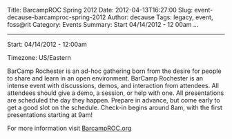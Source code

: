 Title: BarcampROC Spring 2012
Date: 2012-04-13T16:27:00
Slug: event-decause-barcamproc-spring-2012
Author: decause
Tags: legacy, event, foss@rit
Category: Events
Summary: Start  04/14/2012 - 12 00am ... 

---
Start: 04/14/2012 - 12:00am

Timezone: US/Eastern

BarCamp Rochester is an ad-hoc gathering born from the desire for people to
share and learn in an open environment. BarCamp Rochester is an intense event
with discussions, demos, and interaction from attendees. All attendees should
give a demo, a session, or help with one. All presentations are scheduled the
day they happen. Prepare in advance, but come early to get a good slot on the
schedule. Check-in begins around 8am, with the first presentations starting at
9am!

For more information visit [BarcampROC.org](http://barcamproc.org)

